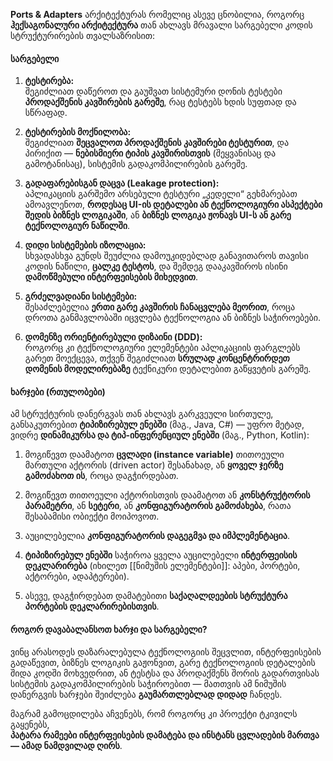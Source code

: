 **Ports & Adapters** არქიტექტურას  რომელიც ასევე ცნობილია, როგორც **ჰექსაგონალური არქიტექტურა**  თან ახლავს მრავალი სარგებელი კოდის სტრუქტურირების თვალსაზრისით:

#### **სარგებელი**

1. **ტესტირება:**  
    შეგიძლიათ დაწეროთ და გაუშვათ სისტემური დონის ტესტები **პროდაქშენის კავშირების გარეშე**, რაც ტესტებს ხდის სუფთად და სწრაფად.
    
2. **ტესტირების მოქნილობა:**  
    შეგიძლიათ **შეცვალოთ პროდაქშენის კავშირები ტესტურით**, და პირიქით — **ნებისმიერი ტიპის კავშირისთვის** (შეყვანისაც და გამოტანისაც), სისტემის გადაკომპილირების გარეშე.
    
3. **გადაფარებისგან დაცვა (Leakage protection):**  
    აპლიკაციის გარშემო არსებული ტესტური „კედელი“ გეხმარებათ ამოავლენოთ, **როდესაც UI-ის დეტალები ან ტექნოლოგიური ასპექტები შედის ბიზნეს ლოგიკაში**, ან **ბიზნეს ლოგიკა ჟონავს UI-ს ან გარე ტექნოლოგიურ ნაწილში**.
    
4. **დიდი სისტემების იზოლაცია:**  
    სხვადასხვა გუნდს შეუძლია დამოუკიდებლად განავითაროს თავისი კოდის ნაწილი, **ცალკე ტესტოს**, და შემდეგ დააკავშიროს ისინი **დამოწმებული ინტერფეისების მიხედვით**.
    
5. **გრძელვადიანი სისტემები:**  
    შესაძლებელია **ერთი გარე კავშირის ჩანაცვლება მეორით**, როცა დროთა განმავლობაში იცვლება ტექნოლოგია ან ბიზნეს საჭიროებები.
    
6. **დომენზე ორიენტირებული დიზაინი (DDD):**  
    როგორც კი ტექნოლოგიური ელემენტები აპლიკაციის ფარგლებს გარეთ მოექცევა, თქვენ შეგიძლიათ **სრულად კონცენტრირდეთ დომენის მოდელირებაზე** ტექნიკური დეტალებით გაწყვეტის გარეშე.


#### **ხარჯები (რთულობები)**

ამ სტრუქტურის დანერგვას თან ახლავს გარკვეული სირთულე, განსაკუთრებით **ტიპიზირებულ ენებში** (მაგ., Java, C#) — უფრო მეტად, ვიდრე **დინამიკურსა და ტიპ-ინფერენციულ ენებში** (მაგ., Python, Kotlin):

1. მოგიწევთ დაამატოთ **ცვლადი (instance variable)** თითოეული მართული აქტორის (driven actor) შესანახად, ან **ყოველ ჯერზე გამოძახოთ ის**, როცა დაგჭირდებათ.
    
2. მოგიწევთ თითოეული აქტორისთვის დაამატოთ ან **კონსტრუქტორის პარამეტრი**, ან **სეტერი**, ან **კონფიგურატორის გამოძახება**, რათა შესაბამისი ობიექტი მოიპოვოთ.
    
3. აუცილებელია **კონფიგურატორის დაგეგმვა და იმპლემენტაცია**.
    
4. **ტიპიზირებულ ენებში** საჭიროა ყველა აუცილებელი **ინტერფეისის დეკლარირება** (იხილეთ [[ნიმუშის ელემენტები]]: აპები, პორტები, აქტორები, ადაპტერები).
    
5. ასევე, დაგჭირდებათ დამატებითი **საქაღალდეების სტრუქტურა პორტების დეკლარირებისთვის**.

#### **როგორ დავაბალანსოთ ხარჯი და სარგებელი?**

ვინც არასოდეს დაზარალებულა ტექნოლოგიის შეცვლით, ინტერფეისების გადაწევით, ბიზნეს ლოგიკის გაჟონვით, გარე ტექნოლოგიის დეტალების შიდა კოდში მოხვედრით, ან ტესტსა და პროდაქშენს შორის გადართვისას სისტემის გადაკომპილირების საჭიროებით — მათთვის ამ ნიმუშის დანერგვის ხარჯები შეიძლება **გაუმართლებლად დიდად** ჩანდეს.

მაგრამ გამოცდილება აჩვენებს, რომ როგორც კი პროექტი ტკივილს გაყენებს,  
**პატარა რამეები  ინტერფეისების დამატება და ინსტანს ცვლადების მართვა — ამად ნამდვილად ღირს**.